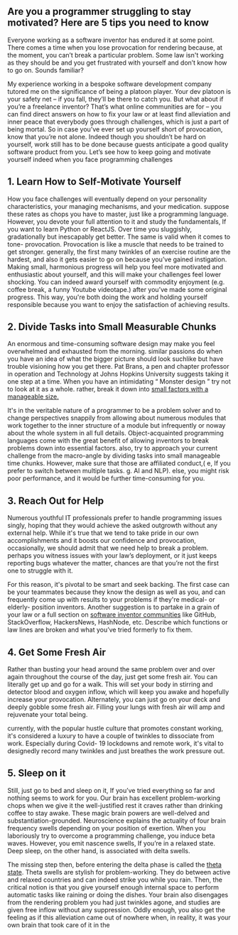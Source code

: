 ## Are you a programmer struggling to stay motivated? Here are 5 tips you need to know

Everyone working as a software inventor has endured it at some point. There comes a time when you lose provocation for rendering because, at the moment, you can’t break a particular problem. Some law isn't working as they should be and you get frustrated with yourself and don’t know how to go on. Sounds familiar?

My experience working in a bespoke software development company tutored me on the significance of being a platoon player. Your dev platoon is your safety net – if you fall, they’ll be there to catch you. But what about if you’re a freelance inventor? That’s what online communities are for – you can find direct answers on how to fix your law or at least find alleviation and inner peace that everybody goes through challenges, which is just a part of being mortal.
So in case you’ve ever set up yourself short of provocation, know that you’re not alone. Indeed though you shouldn’t be hard on yourself, work still has to be done because guests anticipate a good quality software product from you. Let’s see how to keep going and motivate yourself indeed when you face programming challenges

## 1. Learn How to Self-Motivate Yourself

How you face challenges will eventually depend on your personality characteristics, your managing mechanisms, and your medication. suppose these rates as chops you have to master, just like a programming language. However, you devote your full attention to it and study the fundamentals, If you want to learn Python or ReactJS. Over time you sluggishly, gradationally but inescapably get better. The same is valid when it comes to tone- provocation.
Provocation is like a muscle that needs to be trained to get stronger. generally, the first many twinkles of an exercise routine are the hardest, and also it gets easier to go on because you’ve gained instigation. Making small, harmonious progress will help you feel more motivated and enthusiastic about yourself, and this will make your challenges feel lower shocking. You can indeed award yourself with commodity enjoyment (e.g. coffee break, a funny Youtube videotape.) after you’ve made some original progress. This way, you're both doing the work and holding yourself responsible because you want to enjoy the satisfaction of achieving results.

## 2. Divide Tasks into Small Measurable Chunks

An enormous and time-consuming software design may make you feel overwhelmed and exhausted from the morning. similar passions do when you have an idea of what the bigger picture should look suchlike but have trouble visioning how you get there. Pat Brans, a pen and chapter professor in operation and Technology at Johns Hopkins University suggests taking it one step at a time. When you have an intimidating “ Monster design ” try not to look at it as a whole. rather, break it down into [small factors with a manageable size.](https://www.informit.com/articles/article.aspx?p=2153472)

It's in the veritable nature of a programmer to be a problem solver and to change perspectives snappily from allowing about numerous modules that work together to the inner structure of a module but infrequently or noway about the whole system in all full details. Object-acquainted programming languages come with the great benefit of allowing inventors to break problems down into essential factors. also, try to approach your current challenge from the macro-angle by dividing tasks into small manageable time chunks. However, make sure that those are affiliated conduct,( e, If you prefer to switch between multiple tasks. g. AI and NLP). else, you might risk poor performance, and it would be further time-consuming for you.

## 3. Reach Out for Help

Numerous youthful IT professionals prefer to handle programming issues singly, hoping that they would achieve the asked outgrowth without any external help. While it's true that we tend to take pride in our own accomplishments and it boosts our confidence and provocation, occasionally, we should admit that we need help to break a problem. perhaps you witness issues with your law’s deployment, or it just keeps reporting bugs whatever the matter, chances are that you’re not the first one to struggle with it.

For this reason, it's pivotal to be smart and seek backing. The first case can be your teammates because they know the design as well as you, and can frequently come up with results to your problems if they're medical- or elderly- position inventors. Another suggestion is to partake in a grain of your law or a full section on [software inventor communities](https://www.closeriq.com/blog/2020/06/top-developer-communities/) like GitHub, StackOverflow, HackersNews, HashNode, etc. Describe which functions or law lines are broken and what you’ve tried formerly to fix them.

## 4. Get Some Fresh Air

Rather than busting your head around the same problem over and over again throughout the course of the day, just get some fresh air. You can literally get up and go for a walk. This will set your body in stirring and detector blood and oxygen inflow, which will keep you awake and hopefully increase your provocation. Alternately, you can just go on your deck and deeply gobble some fresh air. Filling your lungs with fresh air will amp and rejuvenate your total being.

currently, with the popular hustle culture that promotes constant working, it's considered a luxury to have a couple of twinkles to dissociate from work. Especially during Covid- 19 lockdowns and remote work, it's vital to designedly record many twinkles and just breathes the work pressure out.

## 5. Sleep on it

Still, just go to bed and sleep on it, If you’ve tried everything so far and nothing seems to work for you. Our brain has excellent problem-working chops when we give it the well-justified rest it craves rather than drinking coffee to stay awake. These magic brain powers are well-delved and substantiation-grounded. Neuroscience explains the actuality of four brain frequency swells depending on your position of exertion. When you laboriously try to overcome a programming challenge, you induce beta waves. However, you emit nascence swells, If you’re in a relaxed state. Deep sleep, on the other hand, is associated with delta swells.

The missing step then, before entering the delta phase is called the [theta state](https://www.themuse.com/advice/the-sciencebacked-way-to-solve-problems-when-youre-still-halfasleep). Theta swells are stylish for problem-working. They do between active and relaxed countries and can indeed strike you while you rain. Then, the critical notion is that you give yourself enough internal space to perform automatic tasks like raining or doing the dishes. Your brain also disengages from the rendering problem you had just twinkles agone, and studies are given free inflow without any suppression. Oddly enough, you also get the feeling as if this alleviation came out of nowhere when, in reality, it was your own brain that took care of it in the 
